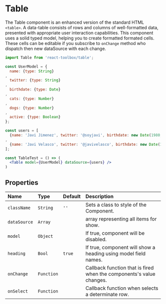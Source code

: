 # Table

The Table component is an enhanced version of the standard HTML `<table>`. A data-table consists of rows and columns of well-formatted data, presented with appropriate user interaction capabilities. This component uses a solid typed model, helping you to create formatted formated cells. These cells can be editable if you subscribe to `onChange` method who dispatch then new dataSource with each change.

<!-- example -->
```jsx
import Table from 'react-toolbox/table';

const UserModel = {
  name: {type: String}
,
  twitter: {type: String}
,
  birthdate: {type: Date}
,
  cats: {type: Number}
,
  dogs: {type: Number}
,
  active: {type: Boolean}
};

const users = [
  {name: 'Javi Jimenez', twitter: '@soyjavi', birthdate: new Date(1980, 3, 11), cats: 1}
,
  {name: 'Javi Velasco', twitter: '@javivelasco', birthdate: new Date(1987, 1, 1), dogs: 1, active: true}
];

const TableTest = () => (
  <Table model={UserModel} dataSource={users} />
)
```

## Properties

| Name              | Type          | Default         | Description|
|:-----|:-----|:-----|:-----|
| `className`     | `String`      | `''`            | Sets a class to style of the Component.|
| `dataSource`    | `Array`       |           | array representing all items for show.|
| `model`         | `Object`      |                 | If true, component will be disabled.|
| `heading`       | `Bool`        | `true`          | If true, component will show a heading using model field names.|
| `onChange`      | `Function`    |                 | Callback function that is fired when the components's value changes.|
| `onSelect`      | `Function`    |                 | Callback function when  selects a determinate row.|
